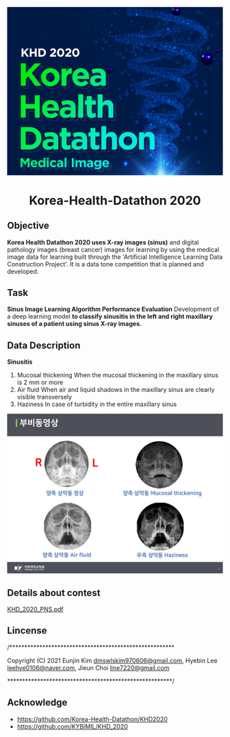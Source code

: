 
<div align="center">
  <img src="./img/img1.jpg" width=530>
</div>

<h1 align="center">
    <p> Korea-Health-Datathon 2020</p>
</h1>

## Objective 
**Korea Health Datathon 2020 uses X-ray images (sinus)** and digital pathology images (breast cancer) images for learning by using the medical image data for learning built through the 'Artificial Intelligence Learning Data Construction Project'. It is a data tone competition that is planned and developed.

## Task 
**Sinus Image Learning Algorithm Performance Evaluation**
Development of a deep learning model **to classify sinusitis in the left and right maxillary sinuses of a patient using sinus X-ray images.**

## Data Description
**Sinusitis**
1) Mucosal thickening 
When the mucosal thickening in the maxillary sinus is 2 mm or more
2) Air fluid
When air and liquid shadows in the maxillary sinus are clearly visible transversely
3) Haziness
In case of turbidity in the entire maxillary sinus
<div align="center">
  <img src="./img/img2.JPG" width=530>
</div>


## Details about contest
<a href="./img/KHD_2020_PNS.pdf"> KHD_2020_PNS.pdf </a>

## Lincense
/*******************************************************

Copyright (C) 2021 Eunjin Kim dmswlskim970606@gmail.com, Hyebin Lee  leehye0106@naver.com, Jieun Choi line7220@gmail.com

*******************************************************/

## Acknowledge
- https://github.com/Korea-Health-Datathon/KHD2020
- https://github.com/KYBiMIL/KHD_2020
